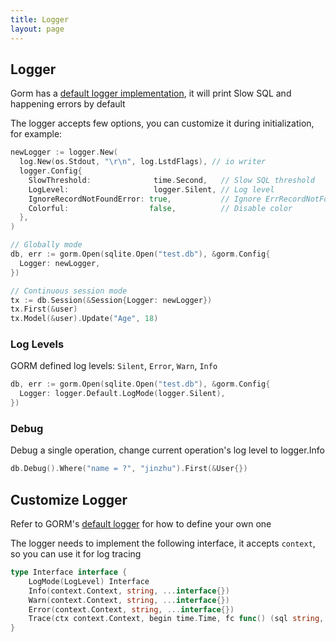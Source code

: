 ```yaml
---
title: Logger
layout: page
---
```


## Logger

Gorm has a [default logger implementation](https://github.com/go-gorm/gorm/blob/master/logger/logger.go), it will print Slow SQL and happening errors by default

The logger accepts few options, you can customize it during initialization, for example:

```go
newLogger := logger.New(
  log.New(os.Stdout, "\r\n", log.LstdFlags), // io writer
  logger.Config{
    SlowThreshold:              time.Second,   // Slow SQL threshold
    LogLevel:                   logger.Silent, // Log level
    IgnoreRecordNotFoundError: true,           // Ignore ErrRecordNotFound error for logger
    Colorful:                  false,          // Disable color
  },
)

// Globally mode
db, err := gorm.Open(sqlite.Open("test.db"), &gorm.Config{
  Logger: newLogger,
})

// Continuous session mode
tx := db.Session(&Session{Logger: newLogger})
tx.First(&user)
tx.Model(&user).Update("Age", 18)
```

### Log Levels

GORM defined log levels: `Silent`, `Error`, `Warn`, `Info`

```go
db, err := gorm.Open(sqlite.Open("test.db"), &gorm.Config{
  Logger: logger.Default.LogMode(logger.Silent),
})
```

### Debug

Debug a single operation, change current operation's log level to logger.Info

```go
db.Debug().Where("name = ?", "jinzhu").First(&User{})
```

## Customize Logger

Refer to GORM's [default logger](https://github.com/go-gorm/gorm/blob/master/logger/logger.go) for how to define your own one

The logger needs to implement the following interface, it accepts `context`, so you can use it for log tracing

```go
type Interface interface {
    LogMode(LogLevel) Interface
    Info(context.Context, string, ...interface{})
    Warn(context.Context, string, ...interface{})
    Error(context.Context, string, ...interface{})
    Trace(ctx context.Context, begin time.Time, fc func() (sql string, rowsAffected int64), err error)
}
```
